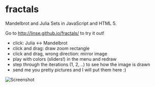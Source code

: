 fractals
========


Mandelbrot and Julia Sets in JavaScript and HTML 5.

Go to http://linse.github.io/fractals/ to try it out!

* click: Julia <-> Mandelbrot
* click and drag: draw zoom rectangle
* click and drag, wrong direction: mirror image
* play with colors (sliders!) in the menu and redraw
* step through the iterations (1, 2, ..) to see how the image is drawn
* send me you pretty pictures and I will put them here :)

![Screenshot](http://linse.github.io/fractals/screenshot.png)
